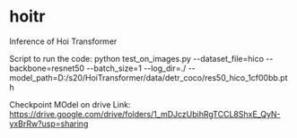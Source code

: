 # hoitr
Inference of Hoi Transformer

Script to run the code:
python test_on_images.py --dataset_file=hico --backbone=resnet50 --batch_size=1 --log_dir=./ --model_path=D:/s20/HoiTransformer/data/detr_coco/res50_hico_1cf00bb.pth

Checkpoint MOdel on drive Link:
https://drive.google.com/drive/folders/1_mDJczUbihRgTCCL8ShxE_QyN-yxBrRw?usp=sharing

